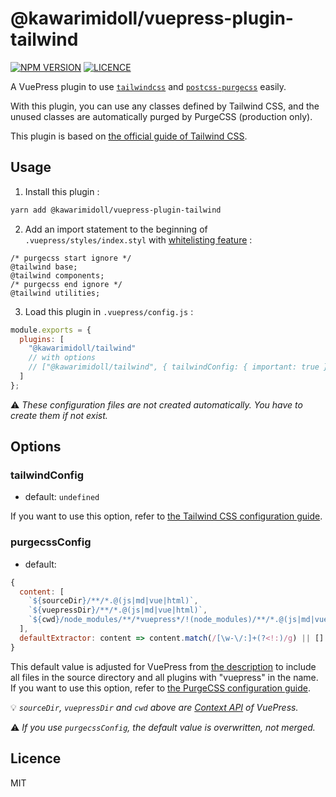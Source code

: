 # @kawarimidoll/vuepress-plugin-tailwind

[![NPM VERSION](https://img.shields.io/npm/v/@kawarimidoll/vuepress-plugin-tailwind?style=for-the-badge)](https://www.npmjs.com/package/@kawarimidoll/vuepress-plugin-tailwind)
[![LICENCE](https://img.shields.io/github/license/kawarimidoll/vuepress-plugin-tailwind?style=for-the-badge)](https://github.com/kawarimidoll/vuepress-plugin-tailwind/blob/master/LICENSE)

A VuePress plugin to use [`tailwindcss`](https://github.com/tailwindcss/tailwindcss) and [`postcss-purgecss`](https://github.com/FullHuman/purgecss) easily.

With this plugin, you can use any classes defined by Tailwind CSS, and the unused classes are automatically purged by PurgeCSS (production only).

This plugin is based on [the official guide of Tailwind CSS](https://tailwindcss.com/docs/controlling-file-size/#removing-unused-css).

## Usage

1. Install this plugin :

```sh
yarn add @kawarimidoll/vuepress-plugin-tailwind
```

2. Add an import statement to the beginning of `.vuepress/styles/index.styl` with [whitelisting feature](https://purgecss.com/whitelisting.html#in-the-css-directly) :

```styl
/* purgecss start ignore */
@tailwind base;
@tailwind components;
/* purgecss end ignore */
@tailwind utilities;
```

3. Load this plugin in `.vuepress/config.js` :

```js
module.exports = {
  plugins: [
    "@kawarimidoll/tailwind"
    // with options
    // ["@kawarimidoll/tailwind", { tailwindConfig: { important: true } }]
  ]
};
```

:warning:
_These configuration files are not created automatically. You have to create them if not exist._

## Options

### tailwindConfig

- default: `undefined`

If you want to use this option, refer to [the Tailwind CSS configuration guide](https://tailwindcss.com/docs/configuration/).

### purgecssConfig

- default:

```js
{
  content: [
    `${sourceDir}/**/*.@(js|md|vue|html)`,
    `${vuepressDir}/**/*.@(js|md|vue|html)`,
    `${cwd}/node_modules/**/*vuepress*/!(node_modules)/**/*.@(js|md|vue|html)`
  ],
  defaultExtractor: content => content.match(/[\w-\/:]+(?<!:)/g) || []
}
```

This default value is adjusted for VuePress from [the description](https://tailwindcss.com/docs/controlling-file-size/#removing-unused-css) to include all files in the source directory and all plugins with "vuepress" in the name.
If you want to use this option, refer to [the PurgeCSS configuration guide](https://purgecss.com/configuration.html).

:bulb:
_`sourceDir`, `vuepressDir` and `cwd` above are [Context API](https://vuepress.vuejs.org/plugin/context-api.html) of VuePress._

:warning:
_If you use `purgecssConfig`, the default value is overwritten, not merged._

## Licence

MIT

